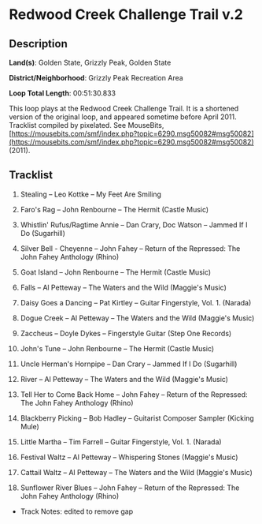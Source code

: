 # Redwood Creek Challenge Trail v.2

## Description

**Land(s)**: Golden State, Grizzly Peak, Golden State

**District/Neighborhood**: Grizzly Peak Recreation Area

**Loop Total Length**: 00:51:30.833

This loop plays at the Redwood Creek Challenge Trail. It is a shortened version of the original loop, and appeared sometime before April 2011. Tracklist compiled by pixelated. See MouseBits, [https://mousebits.com/smf/index.php?topic=6290.msg50082#msg50082](https://mousebits.com/smf/index.php?topic=6290.msg50082#msg50082) (2011).

## Tracklist

1. Stealing – Leo Kottke – My Feet Are Smiling


2. Faro's Rag – John Renbourne – The Hermit (Castle Music)


3. Whistlin' Rufus/Ragtime Annie – Dan Crary, Doc Watson – Jammed If I Do (Sugarhill)


4. Silver Bell - Cheyenne – John Fahey – Return of the Repressed: The John Fahey Anthology (Rhino)


5. Goat Island – John Renbourne – The Hermit (Castle Music)


6. Falls – Al Petteway – The Waters and the Wild (Maggie's Music)


7. Daisy Goes a Dancing – Pat Kirtley – Guitar Fingerstyle, Vol. 1. (Narada)


8. Dogue Creek – Al Petteway – The Waters and the Wild (Maggie's Music)


9. Zaccheus – Doyle Dykes – Fingerstyle Guitar (Step One Records)


10. John's Tune – John Renbourne – The Hermit (Castle Music)


11. Uncle Herman's Hornpipe – Dan Crary – Jammed If I Do (Sugarhill)


12. River – Al Petteway – The Waters and the Wild (Maggie's Music)


13. Tell Her to Come Back Home – John Fahey – Return of the Repressed: The John Fahey Anthology (Rhino)


14. Blackberry Picking – Bob Hadley – Guitarist Composer Sampler (Kicking Mule)


15. Little Martha – Tim Farrell – Guitar Fingerstyle, Vol. 1. (Narada)


16. Festival Waltz – Al Petteway – Whispering Stones (Maggie's Music)


17. Cattail Waltz – Al Petteway – The Waters and the Wild (Maggie's Music)


18. Sunflower River Blues – John Fahey – Return of the Repressed: The John Fahey Anthology (Rhino)
- Track Notes: edited to remove gap
